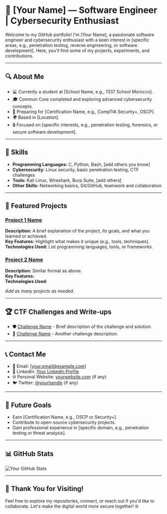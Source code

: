 # 🌟 [Your Name] — Software Engineer | Cybersecurity Enthusiast

Welcome to my GitHub portfolio! I'm [Your Name], a passionate software engineer and cybersecurity enthusiast with a keen interest in [specific areas, e.g., penetration testing, reverse engineering, or software development]. Here, you'll find some of my projects, experiments, and contributions.

---

## 🔍 **About Me**

- 💻 Currently a student at [School Name, e.g., 1337 School Morocco].
- 🎓 Common Core completed and exploring advanced cybersecurity concepts.
- 📜 Preparing for [Certification Name, e.g., CompTIA Security+, OSCP].
- 🌍 Based in [Location].
- 🔒 Focused on [specific interests, e.g., penetration testing, forensics, or secure software development].

---

## 🚀 **Skills**

- **Programming Languages:** C, Python, Bash, [add others you know]
- **Cybersecurity:** Linux security, basic penetration testing, CTF challenges
- **Tools:** Kali Linux, Wireshark, Burp Suite, [add others]
- **Other Skills:** Networking basics, Git/GitHub, teamwork and collaboration

---

## 📂 **Featured Projects**

### [Project 1 Name](link-to-project-repo)
**Description:** A brief explanation of the project, its goals, and what you learned or achieved.  
**Key Features:** Highlight what makes it unique (e.g., tools, techniques).  
**Technologies Used:** List programming languages, tools, or frameworks.  

### [Project 2 Name](link-to-project-repo)
**Description:** Similar format as above.  
**Key Features:**  
**Technologies Used:**  

_Add as many projects as needed._

---

## 🏆 **CTF Challenges and Write-ups**

- 🛡️ [Challenge Name](link-to-write-up) - Brief description of the challenge and solution.
- 🔐 [Challenge Name](link-to-write-up) - Another challenge description.

---

## 📞 **Contact Me**

- 📧 Email: [your.email@example.com]
- 💼 LinkedIn: [Your LinkedIn Profile](https://www.linkedin.com/in/yourprofile)
- 🌐 Personal Website: [yourwebsite.com](https://yourwebsite.com) (if any)
- 🐦 Twitter: [@yourhandle](https://twitter.com/yourhandle) (if any)

---

## 🌱 **Future Goals**

- Earn [Certification Name, e.g., OSCP or Security+].
- Contribute to open-source cybersecurity projects.
- Gain professional experience in [specific domain, e.g., penetration testing or threat analysis].

---

## 📊 **GitHub Stats**

![Your GitHub Stats](https://github-readme-stats.vercel.app/api?username=yourusername&show_icons=true&theme=radical)

---

## 🌟 **Thank You for Visiting!**

Feel free to explore my repositories, connect, or reach out if you'd like to collaborate. Let's make the digital world more secure together! 🌐
